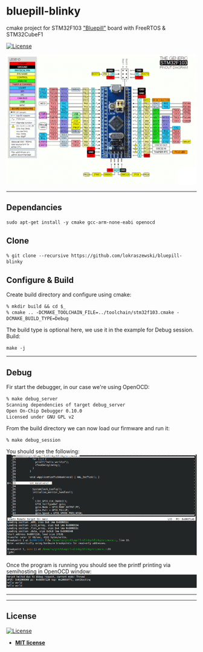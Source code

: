 # bluepill-blinky
cmake project for STM32F103 ["Bluepill"](https://stm32-base.org/boards/STM32F103C8T6-Blue-Pill.html) board with FreeRTOS & STM32CubeF1

[![License](http://img.shields.io/:license-mit-blue.svg?style=flat-square)](http://badges.mit-license.org)

![](png/pinout.png)


---

## Dependancies 

```shell
sudo apt-get install -y cmake gcc-arm-none-eabi openocd
```

## Clone

```shell
% git clone --recursive https://github.com/lokraszewski/bluepill-blinky    
```

## Configure & Build
Create build directory and configure using cmake:
```shell
% mkdir build && cd $_    
% cmake .. -DCMAKE_TOOLCHAIN_FILE=../toolchain/stm32f103.cmake -DCMAKE_BUILD_TYPE=Debug  
```
The build type is optional here, we use it in the example for Debug session. Build:
```shell
make -j
```


---


## Debug 
Fir start the debugger, in our case we're using OpenOCD:
```shell
% make debug_server
Scanning dependencies of target debug_server
Open On-Chip Debugger 0.10.0
Licensed under GNU GPL v2
```
From the build directory we can now load our firmware and run it:
```shell
% make debug_session
```
You should see the following:
![](png/gdb_session.png)

Once the program is running you should see the printf printing via semihosting in OpenOCD window:
![](png/semi_host_print.png)



---


---

## License
[![License](http://img.shields.io/:license-mit-blue.svg?style=flat-square)](http://badges.mit-license.org)
- **[MIT license](http://opensource.org/licenses/mit-license.php)**
